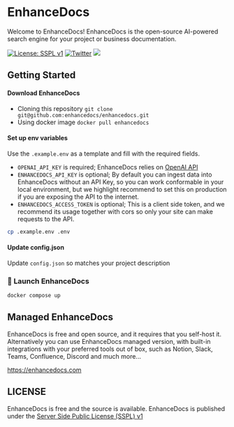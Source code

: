 # EnhanceDocs

Welcome to EnhanceDocs! EnhanceDocs is the open-source AI-powered search engine for your project or business documentation.

[![License: SSPL v1](https://img.shields.io/badge/license-SSPL--v1-yellow)](https://www.mongodb.com/licensing/server-side-public-license)
[![Twitter](https://img.shields.io/twitter/url/https/twitter.com/enhancedocs.svg?style=social&label=Follow%20%40EnhanceDocs)](https://twitter.com/enhancedocs)
[![](https://dcbadge.vercel.app/api/server/AUDa3KZavw?compact=true&style=flat)](https://discord.gg/AUDa3KZavw)

## Getting Started

#### Download EnhanceDocs

- Cloning this repository `git clone git@github.com:enhancedocs/enhancedocs.git`
- Using docker image `docker pull enhancedocs`

#### Set up env variables

Use the `.example.env` as a template and fill with the required fields.

- `OPENAI_API_KEY` is required; EnhanceDocs relies on [OpenAI API](https://platform.openai.com/docs/introduction)
- `ENHANCEDOCS_API_KEY` is optional; By default you can ingest data into EnhanceDocs without an API Key, 
so you can work conformable in your local environment, 
but we highlight recommend to set this on production if you are exposing the API to the internet.
- `ENHANCEDOCS_ACCESS_TOKEN` is optional; This is a client side token, 
and we recommend its usage together with cors so only your site can make requests to the API.

```bash
cp .example.env .env
```

#### Update config.json

Update `config.json` so matches your project description


### 🚀 Launch EnhanceDocs

```bash
docker compose up
```

## Managed EnhanceDocs

EnhanceDocs is free and open source, and it requires that you self-host it. 
Alternatively you can use EnhanceDocs managed version, with built-in integrations with your preferred tools out of box, such as
Notion, Slack, Teams, Confluence, Discord and much more...

https://enhancedocs.com

## LICENSE

EnhanceDocs is free and the source is available.
EnhanceDocs is published under the [Server Side Public License (SSPL) v1](LICENSE)
